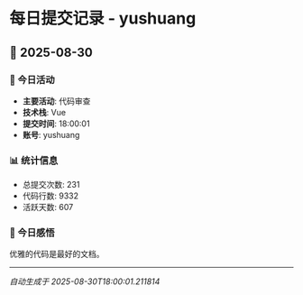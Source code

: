 # 每日提交记录 - yushuang

## 📅 2025-08-30

### 🎯 今日活动
- **主要活动**: 代码审查
- **技术栈**: Vue
- **提交时间**: 18:00:01
- **账号**: yushuang

### 📊 统计信息
- 总提交次数: 231
- 代码行数: 9332
- 活跃天数: 607

### 💭 今日感悟
优雅的代码是最好的文档。

---
*自动生成于 2025-08-30T18:00:01.211814*

